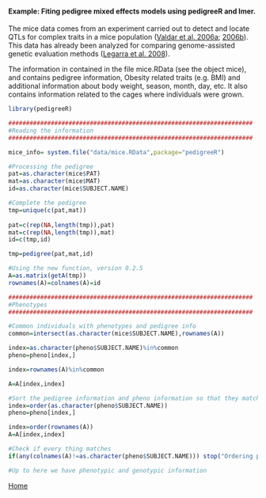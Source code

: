 #### Example: Fiting pedigree mixed effects models using pedigreeR and lmer.

The mice data comes from an experiment carried out to detect and locate QTLs for complex traits in a 
mice population ([Valdar et al. 2006a](http://www.ncbi.nlm.nih.gov/pubmed/16832355); [2006b](http://www.ncbi.nlm.nih.gov/pubmed/16888333)). This data has already been 
analyzed for comparing genome-assisted genetic evaluation methods 
([Legarra et al. 2008](http://www.ncbi.nlm.nih.gov/pubmed/18757934)).

The information in contained in the file mice.RData (see the object mice), and contains pedigree information,
Obesity related traits (e.g. BMI) and additional information about body weight, season, month, day, etc. It also contains
information related to the cages where individuals were grown.


```R
library(pedigreeR)

#####################################################################
#Reading the information
#####################################################################

mice_info= system.file("data/mice.RData",package="pedigreeR")

#Processing the pedigree
pat=as.character(mice$PAT)
mat=as.character(mice$MAT)
id=as.character(mice$SUBJECT.NAME)

#Complete the pedigree
tmp=unique(c(pat,mat))
            
pat=c(rep(NA,length(tmp)),pat)
mat=c(rep(NA,length(tmp)),mat)
id=c(tmp,id)

tmp=pedigree(pat,mat,id)

#Using the new function, version 0.2.5
A=as.matrix(getA(tmp))
rownames(A)=colnames(A)=id

#####################################################################
#Phenotypes
#####################################################################

#Common individuals with phenotypes and pedigree info
common=intersect(as.character(mice$SUBJECT.NAME),rownames(A))

index=as.character(pheno$SUBJECT.NAME)%in%common
pheno=pheno[index,]

index=rownames(A)%in%common

A=A[index,index]

#Sort the pedigree information and pheno information so that they match
index=order(as.character(pheno$SUBJECT.NAME))
pheno=pheno[index,]

index=order(rownames(A))
A=A[index,index]

#Check if every thing matches
if(any(colnames(A)!=as.character(pheno$SUBJECT.NAME))) stop("Ordering problem\n")

#Up to here we have phenotypic and genotypic information

```
[Home](https://github.com/Rpedigree/pedigreeR)
 
